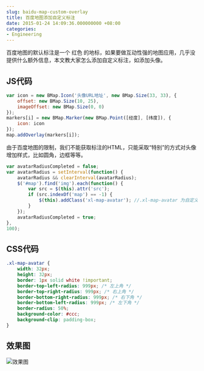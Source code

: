 ```yaml
---
slug: baidu-map-custom-overlay
title: 百度地图添加自定义标注
date: 2015-01-24 14:09:36.000000000 +08:00
categories:
- Engineering
---
```

百度地图的默认标注是一个 红色 的地标，如果要做互动性强的地图应用，几乎没提供什么额外信息，本文教大家怎么添加自定义标注，如添加头像。
## JS代码

```javascript
var icon = new BMap.Icon('头像URL地址', new BMap.Size(33, 33), {
    offset: new BMap.Size(10, 25),
    imageOffset: new BMap.Size(0, 0)
});
markers[i] = new BMap.Marker(new BMap.Point([经度], [纬度]), {
    icon: icon
});
map.addOverlay(markers[i]);
```

由于百度地图的限制，我们不能获取标注的HTML，只能采取“特别”的方式对头像增加样式，比如圆角，边框等等。

```javascript
var avatarRadiusCompleted = false;
var avatarRadius = setInterval(function() {
    avatarRadius && clearInterval(avatarRadius);
    $('#map').find('img').each(function() {
        var src = $(this).attr('src');
        if (src.indexOf('map') == -1) {
            $(this).addClass('xl-map-avatar'); //.xl-map-avatar 为自定义的CSS
        }
    });
    avatarRadiusCompleted = true;
},
100);
```

## CSS代码

```css
.xl-map-avatar {
	width: 32px;
	height: 32px;
	border: 1px solid white !important;
	border-top-left-radius: 999px; /* 左上角 */
	border-top-right-radius: 999px; /* 右上角 */
	border-bottom-right-radius: 999px; /* 右下角 */
	border-bottom-left-radius: 999px; /* 左下角 */
	border-radius: 50%;
	background-color: #ccc;
	background-clip: padding-box;
}
```

## 效果图
![效果图](https://og5r5kasb.qnssl.com/wp-content/uploads/2015/01/QQ%E6%88%AA%E5%9B%BE20150124140833.png)